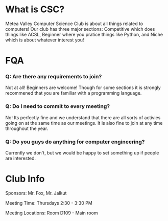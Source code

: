 # What is CSC?
Metea Valley Computer Science Club is about all things related to computers! Our club has three major sections: Competitive which does things like ACSL, Beginner where you pratice things like Python, and Niche which is about whatever interest you! 

# FQA
### Q: Are there any requirements to join?
Not at all! Beginners are welcome!  Though for some sections it is strongly recommened that you are familiar with a programming language.

### Q: Do I need to commit to every meeting?
No! Its perfectly fine and we understand that there are all sorts of activies going on at the same time as our meetings. It is also fine to join at any time throughout the year.

### Q: Do you guys do anything for computer engineering? 
Currently we don't, but we would be happy to set something up if people are interested.

# Club Info
Sponsors: Mr. Fox, Mr. Jalkut 

Meeting Time: Thursdays 2:30 - 3:30 PM

Meeting Locations: Room D109 - Main room